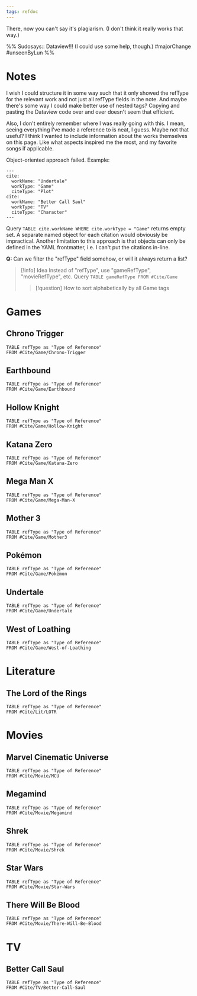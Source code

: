 ```yaml
---
tags: refdoc
---
```


There, now you can't say it's plagiarism. (I don't think it really works that way.)

%%
Sudosays:: Dataview!!! (I could use some help, though.)
#majorChange #unseenByLun 
%%

# Notes
I wish I could structure it in some way such that it only showed the refType for the relevant work and not just all refType fields in the note. And maybe there's some way I could make better use of nested tags? Copying and pasting the Dataview code over and over doesn't seem that efficient.

Also, I don't entirely remember where I was really going with this. I mean, seeing everything I've made a reference to is neat, I guess. Maybe not that useful? I think I wanted to include information about the works themselves on this page. Like what aspects inspired me the most, and my favorite songs if applicable.

Object-oriented approach failed. Example:
```
---
cite:
  workName: "Undertale"
  workType: "Game"
  citeType: "Plot"
cite:
  workName: "Better Call Saul"
  workType: "TV"
  citeType: "Character"
---
```
Query  ``TABLE cite.workName WHERE cite.workType = "Game"`` returns empty set. A separate named object for each citation would obviously be impractical. Another limitation to this approach is that objects can only be defined in the YAML frontmatter, i.e. I can't put the citations in-line.

**Q:** Can we filter the "refType" field somehow, or will it always return a list?

>[!info] Idea
>Instead of "refType", use "gameRefType", "movieRefType", etc.
>Query ``TABLE gameRefType FROM #Cite/Game``
>>[!question]
>>How to sort alphabetically by all Game tags

# Games
## Chrono Trigger
```dataview
TABLE refType as "Type of Reference"
FROM #Cite/Game/Chrono-Trigger 
```
## Earthbound
```dataview
TABLE refType as "Type of Reference"
FROM #Cite/Game/Earthbound 
```
## Hollow Knight
```dataview
TABLE refType as "Type of Reference"
FROM #Cite/Game/Hollow-Knight 
```

## Katana Zero
```dataview
TABLE refType as "Type of Reference"
FROM #Cite/Game/Katana-Zero 
```

## Mega Man X
```dataview
TABLE refType as "Type of Reference"
FROM #Cite/Game/Mega-Man-X 
```
## Mother 3
```dataview
TABLE refType as "Type of Reference"
FROM #Cite/Game/Mother3 
```

## Pokémon
```dataview
TABLE refType as "Type of Reference"
FROM #Cite/Game/Pokémon 
```

## Undertale
```dataview
TABLE refType as "Type of Reference"
FROM #Cite/Game/Undertale 
```

## West of Loathing
```dataview
TABLE refType as "Type of Reference"
FROM #Cite/Game/West-of-Loathing 
```

# Literature

## The Lord of the Rings

```dataview
TABLE refType as "Type of Reference"
FROM #Cite/Lit/LOTR 
```
# Movies

## Marvel Cinematic Universe
```dataview
TABLE refType as "Type of Reference"
FROM #Cite/Movie/MCU 
```

## Megamind
```dataview
TABLE refType as "Type of Reference"
FROM #Cite/Movie/Megamind 
```

## Shrek
```dataview
TABLE refType as "Type of Reference"
FROM #Cite/Movie/Shrek  
```

## Star Wars
```dataview
TABLE refType as "Type of Reference"
FROM #Cite/Movie/Star-Wars  
```

## There Will Be Blood
```dataview
TABLE refType as "Type of Reference"
FROM #Cite/Movie/There-Will-Be-Blood  
```

# TV
## Better Call Saul
```dataview
TABLE refType as "Type of Reference"
FROM #Cite/TV/Better-Call-Saul 
```
